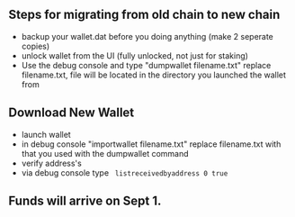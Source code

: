 ## Steps for migrating from old chain to new chain
- backup your wallet.dat before you doing anything (make 2 seperate copies)
- unlock wallet from the UI (fully unlocked, not just for staking)
- Use the debug console and type "dumpwallet filename.txt" replace filename.txt, file will be located in the directory you launched the wallet from

## Download New Wallet
- launch wallet
- in debug console "importwallet filename.txt" replace filename.txt with that you used with the dumpwallet command
- verify address's
- via debug console type
``` listreceivedbyaddress 0 true```

## Funds will arrive on Sept 1.
